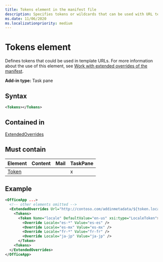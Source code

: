 ```yaml
---
title: Tokens element in the manifest file
description: Specifies tokens or wildcards that can be used with URL templates in the the manifest.
ms.date: 11/06/2020
ms.localizationpriority: medium
---
```


# Tokens element

Defines tokens that could be used in template URLs. For more information about the use of this element, see [Work with extended overrides of the manifest](/office/dev/add-ins/develop/extended-overrides).

**Add-in type:** Task pane

## Syntax

```XML
<Tokens></Tokens>
```

## Contained in

[ExtendedOverrides](extendedoverrides.md)

## Must contain

|Element|Content|Mail|TaskPane|
|:-----|:-----|:-----|:-----|
|[Token](token.md)|||x|

## Example

```XML
<OfficeApp ...>
  <!-- other elements omitted -->
  <ExtendedOverrides Url="http://contoso.com/addinmetadata/${token.locale}/extended-manifest-overrides.json">
    <Tokens>
      <Token Name="locale" DefaultValue="en-us" xsi:type="LocaleToken">
        <Override Locale="es-*" Value="es-es" />
        <Override Locale="es-mx" Value="es-mx" />
        <Override Locale="fr-*" Value="fr-fr" />
        <Override Locale="ja-jp" Value="ja-jp" />
      </Token>
    <Tokens>
  </ExtendedOverrides>
</OfficeApp>
```